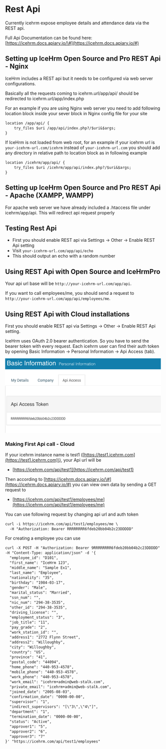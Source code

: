 # Rest Api

Currently icehrm expose employee details and attendance data via the REST api.

Full Api Documentation can be found here: [https://icehrm.docs.apiary.io/\#](https://icehrm.docs.apiary.io/#)

## Setting up IceHrm Open Source and Pro REST Api - Nginx

IceHrm includes a REST api but it needs to be configured via web server configurations.

Basically all the requests coming to icehrm.url/app/api/ should be redirected to icehrm.url/app/index.php

For an example if you are using Nginx web server you need to add following location block inside your sever block in Nginx config file for your site

```text
location /app/api/ {
    try_files $uri /app/api/index.php?/$uri&$args;
}
```

If IceHrm is not loaded from web root, for an example if your icehrm url is `your-icehrm-url.com/icehrm` instead of `your-icehrm-url.com` you should add any directory in relative path to location block as in following example

```text
location /icehrm/app/api/ {
    try_files $uri /icehrm/app/api/index.php?/$uri&$args;
}
```

## Setting up IceHrm Open Source and Pro REST Api - Apache \(XAMPP, WAMPP\)

For apache web server we have already included a .htaccess file under icehrm/app/api. This will redirect api request properly

## Testing Rest Api

* First you should enable REST api via Settings -&gt; Other -&gt; Enable REST Api setting
* Visit `your-icehrm-url.com/app/api/echo`
* This should output an echo with a random number

## Using REST Api with Open Source and IceHrmPro

Your api url base will be `http://your-icehrm-url.com/app/api`.

If you want to call employees/me, you should send a request to `http://your-icehrm-url.com/app/api/employees/me`.

## Using REST Api with Cloud installations

First you should enable REST api via Settings -&gt; Other -&gt; Enable REST Api setting.

IceHrm uses OAuth 2.0 bearer authentication. So you have to send the bearer token with every request. Each icehrm user can find their auth token by opening Basic Information -&gt; Personal Information -&gt; Api Access \(tab\).

![](../.gitbook/assets/Screen%20Shot%202018-03-15%20at%201.07.05%20AM.png)

### Making First Api call - Cloud

If your icehrm instance name is test1 \([https://test1.icehrm.com](https://test1.icehrm.com)\), your Api url will be

* [https://icehrm.com/api/test1](https://icehrm.com/api/test1)

Then according to [https://icehrm.docs.apiary.io/\#](https://icehrm.docs.apiary.io/#) you can view own data by sending a GET request to

* [https://icehrm.com/api/test1/employees/me](https://icehrm.com/api/test1/employees/me)

You can use following request by changing api url and auth token

```text
curl -i https://icehrm.com/api/test1/employees/me \
  -H "Authorization: Bearer RRRRRRRR6fdeb20bb04b2c23DDDDD"
```

For creating a employee you can use

```text
curl -X POST -H "Authorization: Bearer 9RRRRRRRR6fdeb20bb04b2c23DDDDD" -H "Content-Type: application/json" -d '{
  "employee_id": "D101",
  "first_name": "IceHrm 123",
  "middle_name": "Sample Ex1",
  "last_name": "Employee",
  "nationality": "35",
  "birthday": "1984-03-17",
  "gender": "Male",
  "marital_status": "Married",
  "ssn_num": "",
  "nic_num": "294-38-3535",
  "other_id": "294-38-3535",
  "driving_license": "",
  "employment_status": "3",
  "job_title": "11",
  "pay_grade": "2",
  "work_station_id": "",
  "address1": "2772 Flynn Street",
  "address2": "Willoughby",
  "city": "Willoughby",
  "country": "US",
  "province": "41",
  "postal_code": "44094",
  "home_phone": "440-953-4578",
  "mobile_phone": "440-953-4578",
  "work_phone": "440-953-4578",
  "work_email": "icehrm+admin@web-stalk.com",
  "private_email": "icehrm+admin@web-stalk.com",
  "joined_date": "2005-08-03",
  "confirmation_date": "0000-00-00",
  "supervisor": "1",
  "indirect_supervisors": "[\"3\",\"4\"]",
  "department": "1",
  "termination_date": "0000-00-00",
  "status": "Active",
  "approver1": "5",
  "approver2": "6",
  "approver3": "7"
}' "https://icehrm.com/api/test1/employees"
```

